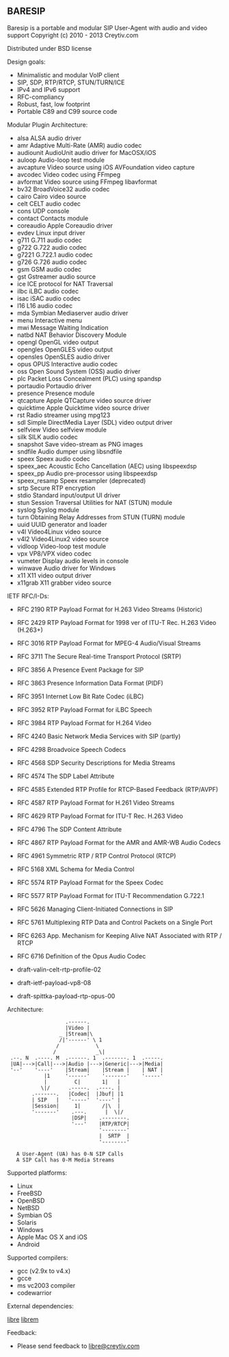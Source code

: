 BARESIP
-------

Baresip is a portable and modular SIP User-Agent with audio and video support
Copyright (c) 2010 - 2013 Creytiv.com

Distributed under BSD license


Design goals:

* Minimalistic and modular VoIP client
* SIP, SDP, RTP/RTCP, STUN/TURN/ICE
* IPv4 and IPv6 support
* RFC-compliancy
* Robust, fast, low footprint
* Portable C89 and C99 source code


Modular Plugin Architecture:

* alsa          ALSA audio driver
* amr           Adaptive Multi-Rate (AMR) audio codec
* audiounit     AudioUnit audio driver for MacOSX/iOS
* auloop        Audio-loop test module
* avcapture     Video source using iOS AVFoundation video capture
* avcodec       Video codec using FFmpeg
* avformat      Video source using FFmpeg libavformat
* bv32          BroadVoice32 audio codec
* cairo         Cairo video source
* celt          CELT audio codec
* cons          UDP console
* contact       Contacts module
* coreaudio     Apple Coreaudio driver
* evdev         Linux input driver
* g711          G.711 audio codec
* g722          G.722 audio codec
* g7221         G.722.1 audio codec
* g726          G.726 audio codec
* gsm           GSM audio codec
* gst           Gstreamer audio source
* ice           ICE protocol for NAT Traversal
* ilbc          iLBC audio codec
* isac          iSAC audio codec
* l16           L16 audio codec
* mda           Symbian Mediaserver audio driver
* menu          Interactive menu
* mwi           Message Waiting Indication
* natbd         NAT Behavior Discovery Module
* opengl        OpenGL video output
* opengles      OpenGLES video output
* opensles      OpenSLES audio driver
* opus          OPUS Interactive audio codec
* oss           Open Sound System (OSS) audio driver
* plc           Packet Loss Concealment (PLC) using spandsp
* portaudio     Portaudio driver
* presence      Presence module
* qtcapture     Apple QTCapture video source driver
* quicktime     Apple Quicktime video source driver
* rst           Radio streamer using mpg123
* sdl           Simple DirectMedia Layer (SDL) video output driver
* selfview      Video selfview module
* silk          SILK audio codec
* snapshot      Save video-stream as PNG images
* sndfile       Audio dumper using libsndfile
* speex         Speex audio codec
* speex_aec     Acoustic Echo Cancellation (AEC) using libspeexdsp
* speex_pp      Audio pre-processor using libspeexdsp
* speex_resamp  Speex resampler (deprecated)
* srtp          Secure RTP encryption
* stdio         Standard input/output UI driver
* stun          Session Traversal Utilities for NAT (STUN) module
* syslog        Syslog module
* turn          Obtaining Relay Addresses from STUN (TURN) module
* uuid          UUID generator and loader
* v4l           Video4Linux video source
* v4l2          Video4Linux2 video source
* vidloop       Video-loop test module
* vpx           VP8/VPX video codec
* vumeter       Display audio levels in console
* winwave       Audio driver for Windows
* x11           X11 video output driver
* x11grab       X11 grabber video source


IETF RFC/I-Ds:

* RFC 2190  RTP Payload Format for H.263 Video Streams (Historic)
* RFC 2429  RTP Payload Format for 1998 ver of ITU-T Rec. H.263 Video (H.263+)
* RFC 3016  RTP Payload Format for MPEG-4 Audio/Visual Streams
* RFC 3711  The Secure Real-time Transport Protocol (SRTP)
* RFC 3856  A Presence Event Package for SIP
* RFC 3863  Presence Information Data Format (PIDF)
* RFC 3951  Internet Low Bit Rate Codec (iLBC)
* RFC 3952  RTP Payload Format for iLBC Speech
* RFC 3984  RTP Payload Format for H.264 Video
* RFC 4240  Basic Network Media Services with SIP (partly)
* RFC 4298  Broadvoice Speech Codecs
* RFC 4568  SDP Security Descriptions for Media Streams
* RFC 4574  The SDP Label Attribute
* RFC 4585  Extended RTP Profile for RTCP-Based Feedback (RTP/AVPF)
* RFC 4587  RTP Payload Format for H.261 Video Streams
* RFC 4629  RTP Payload Format for ITU-T Rec. H.263 Video
* RFC 4796  The SDP Content Attribute
* RFC 4867  RTP Payload Format for the AMR and AMR-WB Audio Codecs
* RFC 4961  Symmetric RTP / RTP Control Protocol (RTCP)
* RFC 5168  XML Schema for Media Control
* RFC 5574  RTP Payload Format for the Speex Codec
* RFC 5577  RTP Payload Format for ITU-T Recommendation G.722.1
* RFC 5626  Managing Client-Initiated Connections in SIP
* RFC 5761  Multiplexing RTP Data and Control Packets on a Single Port
* RFC 6263  App. Mechanism for Keeping Alive NAT Associated with RTP / RTCP
* RFC 6716  Definition of the Opus Audio Codec

* draft-valin-celt-rtp-profile-02
* draft-ietf-payload-vp8-08
* draft-spittka-payload-rtp-opus-00


Architecture:


	                   .------.
	                   |Video |
	                 _ |Stream|\
	                 /|'------' \ 1
	                /            \
	               /             _\|
	 .--. N  .----. M  .------. 1  .-------. 1  .-----.
	 |UA|--->|Call|--->|Audio |--->|Generic|--->|Media|
	 '--'    '----'    |Stream|    |Stream |    | NAT |
	            |1     '------'    '-------'    '-----'
	            |         C|       1|   |
	           \|/      .-----.  .----. |
	        .-------.   |Codec|  |Jbuf| |1
	        | SIP   |   '-----'  '----' |
	        |Session|     1|       /|\  |
	        '-------'    .---.      |  \|/
	                     |DSP|    .--------.
	                     '---'    |RTP/RTCP|
	                              '--------'
	                              |  SRTP  |
	                              '--------'

	   A User-Agent (UA) has 0-N SIP Calls
	   A SIP Call has 0-M Media Streams


Supported platforms:

* Linux
* FreeBSD
* OpenBSD
* NetBSD
* Symbian OS
* Solaris
* Windows
* Apple Mac OS X and iOS
* Android


Supported compilers:

* gcc (v2.9x to v4.x)
* gcce
* ms vc2003 compiler
* codewarrior


External dependencies:

[libre](https://github.com/danielvargas/libre)
[librem](https://github.com/danielvargas/librem)


Feedback:

- Please send feedback to <libre@creytiv.com>
